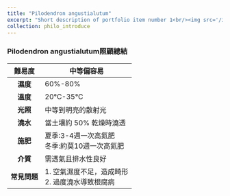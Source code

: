 ```yaml
---
title: "Pilodendron angustialutum"
excerpt: "Short description of portfolio item number 1<br/><img src='/images/500x300.png'>"
collection: philo_introduce
---
```


### Pilodendron angustialutum照顧總結

|**難易度**|中等偏容易 |
|:-:|-|
|**濕度**|60%-80%|
|**溫度**|20°C-35°C|
|**光照**|中等到明亮的散射光|
|**澆水**|當土壤約 50% 乾燥時澆透|
|**施肥**|夏季:3-4週一次高氮肥<br>冬季:約莫10週一次高氮肥|
|**介質**|需透氣且排水性良好|
|**常見問題**|1. 空氣濕度不足，造成畸形<br>2. 過度澆水導致根腐病|
